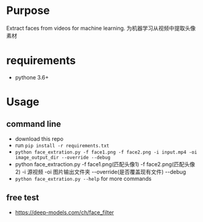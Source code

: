 # Purpose
Extract faces from videos for machine learning.
为机器学习从视频中提取头像素材
# requirements
  * pythone 3.6+
# Usage
## command line
  *  download this repo
  * run `pip install -r requirements.txt`
  * `python face_extration.py -f face1.png -f face2.png -i input.mp4 -oi image_output_dir --override --debug`
  * python face_extraction.py -f face1.png(匹配头像1) -f face2.png(匹配头像2) -i 源视频 -oi 图片输出文件夹 --override(是否覆盖现有文件) --debug
  * `python face_extration.py --help` for more commands
    
## free test
  * https://deep-models.com/ch/face_filter
